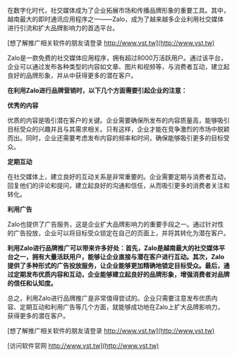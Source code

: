 在数字化时代，社交媒体成为了企业拓展市场和传播品牌形象的重要工具。其中，越南最大的即时通讯应用程序之一——Zalo，成为了越来越多企业利用社交媒体进行引流和扩大品牌影响力的首选平台。

[想了解推广相关软件的朋友请登录 http://www.vst.tw](http://www.vst.tw)

Zalo是一款免费的社交媒体应用程序，拥有超过8000万活跃用户。通过该平台，企业可以通过发布各种类型的内容如文章、图片和视频等，与消费者互动，建立起良好的品牌形象，并从中获得更多的潜在客户。

**在利用Zalo进行品牌营销时，以下几个方面需要引起企业的注意：**

**优秀的内容**

优质的内容是吸引潜在客户的关键。企业需要确保所发布的内容质量高，能够吸引目标受众的兴趣并且与其需求相关。只有这样，企业才能在竞争激烈的市场中脱颖而出。同时，企业还需要考虑发布内容的频率和时间，确保能够吸引更多的目标受众。

**定期互动**

在社交媒体上，建立良好的互动关系是非常重要的。企业需要定期与消费者互动，回复他们的评论和提问，建立起良好的沟通和信任，从而吸引更多的消费者关注和转化。

**利用广告**

Zalo也提供了广告服务，这是企业扩大品牌影响力的重要手段之一。通过针对性的广告投放，企业可以将目标受众锁定在自己的页面上，并将其转化为潜在客户。

**利用Zalo进行品牌推广可以带来许多好处：首先，Zalo是越南最大的社交媒体平台之一，拥有大量活跃用户，能够让企业直接与潜在客户进行互动。其次，Zalo提供了多种形式的广告投放服务，让企业能够更加精确地锁定目标受众。最后，通过定期发布优质内容和互动，企业能够建立起良好的品牌形象，增强消费者对品牌的信任和认知度。**

总之，利用Zalo进行品牌推广是非常值得尝试的。企业只需要注意发布优质内容、定期互动和利用广告等几个方面，就能够成功地在Zalo上扩大品牌影响力，获得更多的潜在客户。

[想了解推广相关软件的朋友请登录 http://www.vst.tw](http://www.vst.tw)


[访问软件官网 http://www.vst.tw](http://www.vst.tw)

